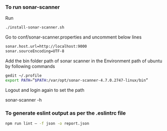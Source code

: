 ### To run sonar-scanner
Run

```bash
./install-sonar-scanner.sh
```

Go to conf/sonar-scanner.properties and uncomment below lines

```bash
sonar.host.url=http://localhost:9000
sonar.sourceEncoding=UTF-8
```

Add the bin folder path of sonar scanner in the Environment path of ubuntu by following commands

```bash
gedit ~/.profile
export PATH=”$PATH:/var/opt/sonar-scanner-4.7.0.2747-linux/bin”
```

Logout and login again to set the path

sonar-scanner -h


### To generate eslint output as per the .eslintrc file

```bash
npm run lint — -f json -o report.json
```